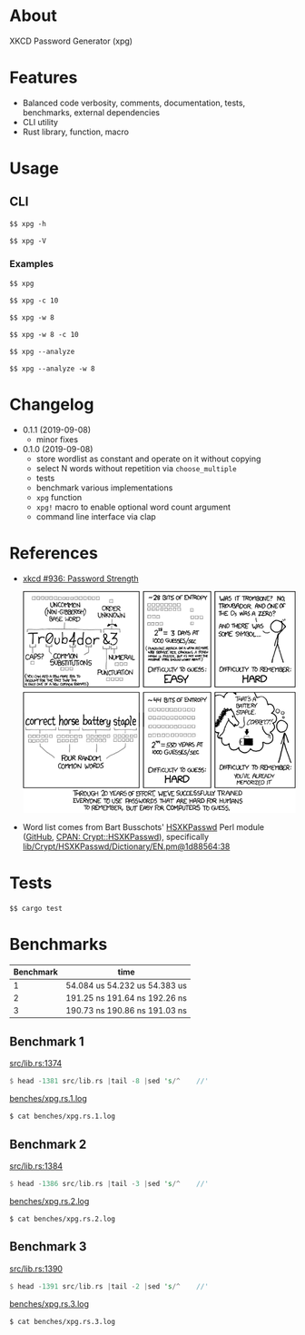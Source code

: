 # About

XKCD Password Generator (xpg)

# Features

* Balanced code verbosity, comments, documentation, tests, benchmarks, external
  dependencies
* CLI utility
* Rust library, function, macro

# Usage

## CLI

~~~
$$ xpg -h
~~~

~~~
$$ xpg -V
~~~

### Examples

~~~
$$ xpg
~~~

~~~
$$ xpg -c 10
~~~

~~~
$$ xpg -w 8
~~~

~~~
$$ xpg -w 8 -c 10
~~~

~~~
$$ xpg --analyze
~~~

~~~
$$ xpg --analyze -w 8
~~~

# Changelog

* 0.1.1 (2019-09-08)
    * minor fixes
* 0.1.0 (2019-09-08)
    * store wordlist as constant and operate on it without copying
    * select N words without repetition via `choose_multiple`
    * tests
    * benchmark various implementations
    * `xpg` function
    * `xpg!` macro to enable optional word count argument
    * command line interface via clap

# References

* [xkcd #936: Password Strength](https://xkcd.com/936/)

  ![](fig/password_strength.png)

* Word list comes from Bart Busschots'
  [HSXKPasswd](https://www.bartbusschots.ie/s/publications/software/xkpasswd/)
  Perl module ([GitHub](https://github.com/bbusschots/hsxkpasswd),
  [CPAN: Crypt::HSXKPasswd](http://search.cpan.org/perldoc?Crypt%3A%3AHSXKPasswd)),
  specifically
  [lib/Crypt/HSXKPasswd/Dictionary/EN.pm@1d88564:38](https://github.com/bbusschots/hsxkpasswd/blob/1d88564d5bf74cf48025b372bcb635fc022962dd/lib/Crypt/HSXKPasswd/Dictionary/EN.pm#L38)

# Tests

~~~
$$ cargo test
~~~

# Benchmarks

Benchmark | time
---|---
1 | 54.084 us 54.232 us 54.383 us
2 | 191.25 ns 191.64 ns 192.26 ns
3 | 190.73 ns 190.86 ns 191.03 ns

## Benchmark 1

[src/lib.rs:1374](src/lib.rs#L1374)

~~~rust
$ head -1381 src/lib.rs |tail -8 |sed 's/^    //'
~~~

[benches/xpg.rs.1.log](benches/xpg.rs.1.log)

~~~
$ cat benches/xpg.rs.1.log
~~~

## Benchmark 2

[src/lib.rs:1384](src/lib.rs#L1384)

~~~rust
$ head -1386 src/lib.rs |tail -3 |sed 's/^    //'
~~~

[benches/xpg.rs.2.log](benches/xpg.rs.2.log)

~~~
$ cat benches/xpg.rs.2.log
~~~

## Benchmark 3

[src/lib.rs:1390](src/lib.rs#L1390)

~~~rust
$ head -1391 src/lib.rs |tail -2 |sed 's/^    //'
~~~

[benches/xpg.rs.3.log](benches/xpg.rs.3.log)

~~~
$ cat benches/xpg.rs.3.log
~~~

